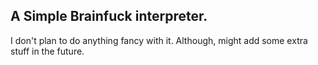 ## A Simple Brainfuck interpreter. 

I don't plan to do anything fancy with it. Although, might add some extra stuff in the future.

